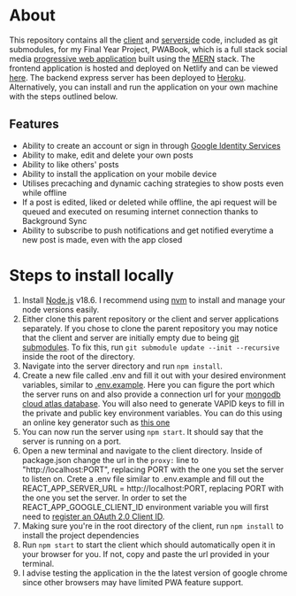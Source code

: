 # About
This repository contains all the [client](https://github.com/rosssgill/pwabook-client) and [serverside](https://github.com/rosssgill/pwabook-server) code, included as git submodules, for my Final Year Project, PWABook, which is a full stack social media [progressive web application](https://web.dev/what-are-pwas/) built using the [MERN](https://www.mongodb.com/mern-stack) stack. The frontend application is hosted and deployed on Netlify and can be viewed [here](https://pwabook.netlify.app/). The backend express server has been deployed to [Heroku](https://www.heroku.com). Alternatively, you can install and run the application on your own machine with the steps outlined below.

## Features
- Ability to create an account or sign in through [Google Identity Services](https://developers.google.com/identity)
- Ability to make, edit and delete your own posts
- Ability to like others' posts
- Ability to install the application on your mobile device
- Utilises precaching and dynamic caching strategies to show posts even while offline
- If a post is edited, liked or deleted while offline, the api request will be queued and executed on resuming internet connection thanks to Background Sync
- Ability to subscribe to push notifications and get notified everytime a new post is made, even with the app closed


# Steps to install locally
1. Install [Node.js](https://nodejs.org/en/) v18.6. I recommend using [nvm](https://github.com/nvm-sh/nvm) to install and manage your node versions easily.
2. Either clone this parent repository or the client and server applications separately. If you chose to clone the parent repository you may notice that the client and server are initially empty due to being [git submodules](https://git-scm.com/book/en/v2/Git-Tools-Submodules). To fix this, run `git submodule update --init --recursive` inside the root of the directory.
3. Navigate into the server directory and run `npm install`.
4. Create a new file called .env and fill it out with your desired environment variables, similar to [.env.example](https://github.com/rosssgill/pwabook-server/blob/master/.env.example). Here you can figure the port which the server runs on and also provide a connection url for your [mongodb cloud atlas database](https://www.mongodb.com/atlas/database). You will also need to generate VAPID keys to fill in the private and public key environment variables. You can do this using an online key generator such as [this one](https://www.stephane-quantin.com/en/tools/generators/vapid-keys#:~:text=You'll%20need%20to%20create,web%2Dpush%2Dphp%20library.)
5. You can now run the server using `npm start`. It should say that the server is running on a port.
6. Open a new terminal and navigate to the client directory. Inside of package.json change the url in the `proxy:` line to "http://localhost:PORT", replacing PORT with the one you set the server to listen on. Crete a .env file similar to .env.example and fill out the REACT_APP_SERVER_URL = http://localhost:PORT, replacing PORT with the one you set the server. In order to set the REACT_APP_GOOGLE_CLIENT_ID environment variable you will first need to [register an OAuth 2.0 Client ID](https://console.cloud.google.com/apis/credentials).
7. Making sure you're in the root directory of the client, run `npm install` to install the project dependencies
8. Run `npm start` to start the client which should automatically open it in your browser for you. If not, copy and paste the url provided in your terminal.
9. I advise testing the application in the the latest version of google chrome since other browsers may have limited PWA feature support.
